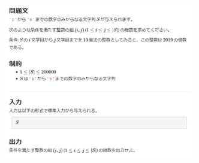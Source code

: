 ![question](https://github.com/kimura-12/AtCoder_Training/blob/master/AtCoder_Beginner_Contest/ABC164/D.Multiple_of_2019/question.png)

